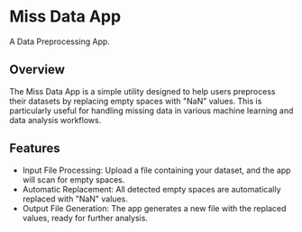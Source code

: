 # Miss Data App

A Data Preprocessing App.

## Overview

The Miss Data App is a simple utility designed to help users preprocess their datasets by replacing empty spaces with "NaN" values. This is particularly useful for handling missing data in various machine learning and data analysis workflows.

## Features

- Input File Processing: Upload a file containing your dataset, and the app will scan for empty spaces.
- Automatic Replacement: All detected empty spaces are automatically replaced with "NaN" values.
- Output File Generation: The app generates a new file with the replaced values, ready for further analysis.
